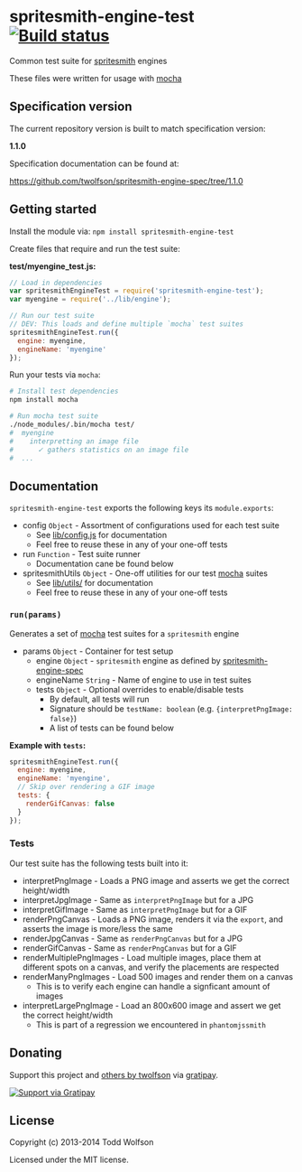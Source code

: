 # spritesmith-engine-test [![Build status](https://travis-ci.org/twolfson/spritesmith-engine-test.png?branch=master)](https://travis-ci.org/twolfson/spritesmith-engine-test)

Common test suite for [spritesmith][] engines

These files were written for usage with [mocha][]

[spritesmith]: https://github.com/Ensighten/spritesmith
[mocha]: https://github.com/visionmedia/mocha

## Specification version
The current repository version is built to match specification version:

**1.1.0**

Specification documentation can be found at:

https://github.com/twolfson/spritesmith-engine-spec/tree/1.1.0

## Getting started
Install the module via: `npm install spritesmith-engine-test`

Create files that require and run the test suite:

**test/myengine_test.js:**

```js
// Load in dependencies
var spritesmithEngineTest = require('spritesmith-engine-test');
var myengine = require('../lib/engine');

// Run our test suite
// DEV: This loads and define multiple `mocha` test suites
spritesmithEngineTest.run({
  engine: myengine,
  engineName: 'myengine'
});
```

Run your tests via `mocha`:

```bash
# Install test dependencies
npm install mocha

# Run mocha test suite
./node_modules/.bin/mocha test/
#  myengine
#    interpretting an image file
#      ✓ gathers statistics on an image file
#  ...
```

## Documentation
`spritesmith-engine-test` exports the following keys its `module.exports`:

- config `Object` - Assortment of configurations used for each test suite
    - See [lib/config.js](lib/config.js) for documentation
    - Feel free to reuse these in any of your one-off tests
- run `Function` - Test suite runner
    - Documentation cane be found below
- spritesmithUtils `Object` - One-off utilities for our test [mocha][] suites
    - See [lib/utils/](lib/utils/) for documentation
    - Feel free to reuse these in any of your one-off tests

### `run(params)`
Generates a set of [mocha][] test suites for a `spritesmith` engine

- params `Object` - Container for test setup
    - engine `Object` - `spritesmith` engine as defined by [spritesmith-engine-spec][]
    - engineName `String` - Name of engine to use in test suites
    - tests `Object` - Optional overrides to enable/disable tests
        - By default, all tests will run
        - Signature should be `testName: boolean` (e.g. `{interpretPngImage: false}`)
        - A list of tests can be found below

**Example with `tests`:**

```js
spritesmithEngineTest.run({
  engine: myengine,
  engineName: 'myengine',
  // Skip over rendering a GIF image
  tests: {
    renderGifCanvas: false
  }
});
```

[spritesmith-engine-spec]: https://github.com/twolfson/spritesmith-engine-spec

### Tests
Our test suite has the following tests built into it:

- interpretPngImage - Loads a PNG image and asserts we get the correct height/width
- interpretJpgImage - Same as `interpretPngImage` but for a JPG
- interpretGifImage - Same as `interpretPngImage` but for a GIF
- renderPngCanvas - Loads a PNG image, renders it via the `export`, and asserts the image is more/less the same
- renderJpgCanvas - Same as `renderPngCanvas` but for a JPG
- renderGifCanvas - Same as `renderPngCanvas` but for a GIF
- renderMultiplePngImages - Load multiple images, place them at different spots on a canvas, and verify the placements are respected
- renderManyPngImages - Load 500 images and render them on a canvas
    - This is to verify each engine can handle a signficant amount of images
- interpretLargePngImage - Load an 800x600 image and assert we get the correct height/width
    - This is part of a regression we encountered in `phantomjssmith`

## Donating
Support this project and [others by twolfson][gratipay] via [gratipay][].

[![Support via Gratipay][gratipay-badge]][gratipay]

[gratipay-badge]: https://cdn.rawgit.com/gratipay/gratipay-badge/2.x.x/dist/gratipay.png
[gratipay]: https://www.gratipay.com/twolfson/

## License
Copyright (c) 2013-2014 Todd Wolfson

Licensed under the MIT license.
